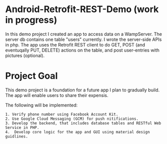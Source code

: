 # Android-Retrofit-REST-Demo (work in progress)

In this demo project I created an app to access data on a WampServer. The server db contains one table "users" currently. 
I wrote the server-side APIs in php. The app uses the Retrofit REST client to do GET, POST (and eventuqally PUT, DELETE) actions on the table, and post user-entries with pictures (optional). 

# Project Goal
This demo project is a foundation for a future app I plan to gradually build. The app will enable users to share their expensis.

The following will be implemented:

```
1. Verify phone number using Facebook Account Kit.
2. Use Google Cloud Messaging (GCM) for push nitifications.
3. Develop the backend, that includes database tables and RESTful Web Service in PHP. 
4.  Develop core logic for the app and GUI using material design guidlines.
```



